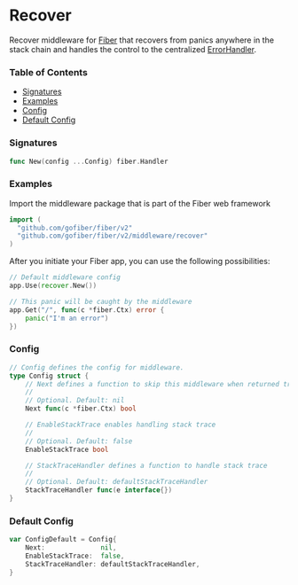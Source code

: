 # Recover
Recover middleware for [Fiber](https://github.com/gofiber/fiber) that recovers from panics anywhere in the stack chain and handles the control to the centralized [ErrorHandler](https://docs.gofiber.io/error-handling).

### Table of Contents
- [Signatures](#signatures)
- [Examples](#examples)
- [Config](#config)
- [Default Config](#default-config)


### Signatures
```go
func New(config ...Config) fiber.Handler
```

### Examples
Import the middleware package that is part of the Fiber web framework
```go
import (
  "github.com/gofiber/fiber/v2"
  "github.com/gofiber/fiber/v2/middleware/recover"
)
```

After you initiate your Fiber app, you can use the following possibilities:
```go
// Default middleware config
app.Use(recover.New())

// This panic will be caught by the middleware
app.Get("/", func(c *fiber.Ctx) error {
	panic("I'm an error")
})
```

### Config
```go
// Config defines the config for middleware.
type Config struct {
	// Next defines a function to skip this middleware when returned true.
	//
	// Optional. Default: nil
	Next func(c *fiber.Ctx) bool

	// EnableStackTrace enables handling stack trace
	//
	// Optional. Default: false
	EnableStackTrace bool

	// StackTraceHandler defines a function to handle stack trace
	//
	// Optional. Default: defaultStackTraceHandler
	StackTraceHandler func(e interface{})
}
```

### Default Config
```go
var ConfigDefault = Config{
	Next:              nil,
	EnableStackTrace:  false,
	StackTraceHandler: defaultStackTraceHandler,
}
```
